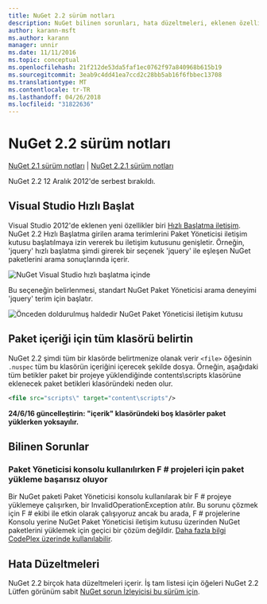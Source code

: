 ```yaml
---
title: NuGet 2.2 sürüm notları
description: NuGet bilinen sorunları, hata düzeltmeleri, eklenen özellikleri ve dcr dahil olmak üzere 2.2 için sürüm notları.
author: karann-msft
ms.author: karann
manager: unnir
ms.date: 11/11/2016
ms.topic: conceptual
ms.openlocfilehash: 21f212de53da5faf1ec0762f97a840968b615b19
ms.sourcegitcommit: 3eab9c4dd41ea7ccd2c28bb5ab16f6fbbec13708
ms.translationtype: MT
ms.contentlocale: tr-TR
ms.lasthandoff: 04/26/2018
ms.locfileid: "31822636"
---
```

# <a name="nuget-22-release-notes"></a>NuGet 2.2 sürüm notları

[NuGet 2.1 sürüm notları](../release-notes/nuget-2.1.md) | [NuGet 2.2.1 sürüm notları](../release-notes/nuget-2.2.1.md)

NuGet 2.2 12 Aralık 2012'de serbest bırakıldı.

## <a name="visual-studio-quick-launch"></a>Visual Studio Hızlı Başlat
Visual Studio 2012'de eklenen yeni özellikler biri [Hızlı Başlatma iletişim](/visualstudio/ide/reference/quick-launch-environment-options-dialog-box). NuGet 2.2 Hızlı Başlatma girilen arama terimlerini Paket Yöneticisi iletişim kutusu başlatılmaya izin vererek bu iletişim kutusunu genişletir. Örneğin, 'jquery' hızlı başlatma şimdi girerek bir seçenek 'jquery' ile eşleşen NuGet paketlerini arama sonuçlarında içerir.

![NuGet Visual Studio hızlı başlatma içinde](./media/quick-launch.png)

Bu seçeneğin belirlenmesi, standart NuGet Paket Yöneticisi arama deneyimi 'jquery' terim için başlatır.

![Önceden doldurulmuş haldedir NuGet Paket Yöneticisi iletişim kutusu](./media/pkg-mgr-search-from-quick-launch.png)

## <a name="specify-entire-folder-for-package-contents"></a>Paket içeriği için tüm klasörü belirtin
NuGet 2.2 şimdi tüm bir klasörde belirtmenize olanak verir `<file>` öğesinin `.nuspec` tüm bu klasörün içeriğini içerecek şekilde dosya. Örneğin, aşağıdaki tüm betikler paket bir projeye yüklendiğinde contents\scripts klasörüne eklenecek paket betikleri klasöründeki neden olur.

```xml
<file src="scripts\" target="content\scripts"/>
```

**24/6/16 güncelleştirin: "içerik" klasöründeki boş klasörler paket yüklerken yoksayılır.**

## <a name="known-issues"></a>Bilinen Sorunlar

### <a name="package-installation-fails-for-f-projects-when-using-the-package-manager-console"></a>Paket Yöneticisi konsolu kullanılırken F # projeleri için paket yükleme başarısız oluyor
Bir NuGet paketi Paket Yöneticisi konsolu kullanılarak bir F # projeye yüklemeye çalışırken, bir InvalidOperationException atılır. Bu sorunu çözmek için F # ekibi ile etkin olarak çalışıyoruz ancak bu arada, F # projelerine Konsolu yerine NuGet Paket Yöneticisi iletişim kutusu üzerinden NuGet paketlerini yüklemek için geçici bir çözüm değildir. [Daha fazla bilgi CodePlex üzerinde kullanılabilir](http://nuget.codeplex.com/workitem/2873).


## <a name="bug-fixes"></a>Hata Düzeltmeleri
NuGet 2.2 birçok hata düzeltmeleri içerir. İş tam listesi için öğeleri NuGet 2.2 Lütfen görünüm sabit [NuGet sorun İzleyicisi bu sürüm için](http://nuget.codeplex.com/workitem/list/advanced?keyword=&status=Closed&type=All&priority=All&release=NuGet%202.2&assignedTo=All&component=All&sortField=LastUpdatedDate&sortDirection=Descending&page=0).
